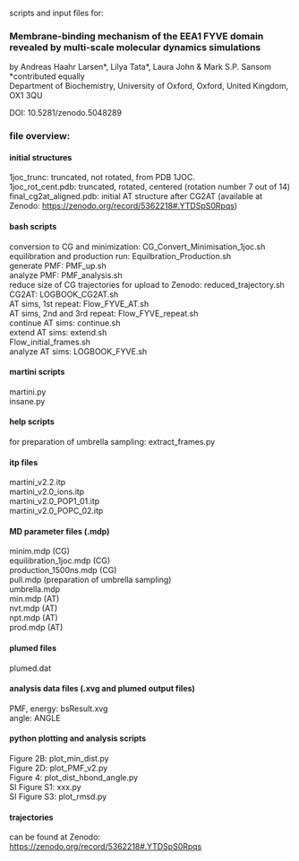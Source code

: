 scripts and input files for:
### Membrane-binding mechanism of the EEA1 FYVE domain revealed by multi-scale molecular dynamics simulations    

by Andreas Haahr Larsen*, Lilya Tata*, Laura John & Mark S.P. Sansom    
*contributed equally    
Department of Biochemistry, University of Oxford, Oxford, United Kingdom, OX1 3QU    

DOI: 10.5281/zenodo.5048289    

### file overview:    

#### initial structures    
1joc_trunc: truncated, not rotated, from PDB 1JOC.   
1joc_rot_cent.pdb: truncated, rotated, centered (rotation number 7 out of 14)
final_cg2at_aligned.pdb: initial AT structure after CG2AT (available at Zenodo: https://zenodo.org/record/5362218#.YTDSpS0Rpqs)    

#### bash scripts   
conversion to CG and minimization: CG_Convert_Minimisation_1joc.sh    
equilibration and production run: Equilbration_Production.sh    
generate PMF: PMF_up.sh    
analyze PMF: PMF_analysis.sh    
reduce size of CG trajectories for upload to Zenodo: reduced_trajectory.sh 
CG2AT: LOGBOOK_CG2AT.sh    
AT sims, 1st repeat: Flow_FYVE_AT.sh    
AT sims, 2nd and 3rd repeat: Flow_FYVE_repeat.sh   
continue AT sims: continue.sh    
extend AT sims: extend.sh    
Flow_initial_frames.sh    
analyze AT sims: LOGBOOK_FYVE.sh    

#### martini scripts    
martini.py    
insane.py   

#### help scripts
for preparation of umbrella sampling: extract_frames.py    

#### itp files
martini_v2.2.itp    
martini_v2.0_ions.itp    
martini_v2.0_POP1_01.itp    
martini_v2.0_POPC_02.itp    

#### MD parameter files (.mdp)    
minim.mdp (CG)    
equilibration_1joc.mdp (CG)    
production_1500ns.mdp (CG)    
pull.mdp (preparation of umbrella sampling)    
umbrella.mdp    
min.mdp (AT)    
nvt.mdp (AT)    
npt.mdp (AT)    
prod.mdp (AT)    

#### plumed files
plumed.dat    

#### analysis data files (.xvg and plumed output files)
PMF, energy: bsResult.xvg    
angle: ANGLE    


#### python plotting and analysis scripts  
Figure 2B: plot_min_dist.py    
Figure 2D: plot_PMF_v2.py    
Figure 4: plot_dist_hbond_angle.py    
SI Figure S1: xxx.py    
SI Figure S3: plot_rmsd.py    

#### trajectories
can be found at Zenodo: https://zenodo.org/record/5362218#.YTDSpS0Rpqs   





